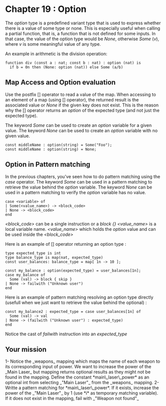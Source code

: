 # Chapter 19 : Option

<dialog character="mechanics">Captain, we should warm up the weapons while we are still in FTL, we don't know what awaits us on the other side.</dialog>

The _option_ type is a predefined variant type that is used to express whether there is a value of some type or none. This is especially useful when calling a partial function, that is, a function that is not defined for some inputs. In that case, the value of the option type would be _None_, otherwise _Some_ (_v_), where _v_ is some meaningful value of any type.

An example in arithmetic is the division operation:

```
function div (const a : nat; const b : nat) : option (nat) is
  if b = 0n then (None: option (nat)) else Some (a/b)
```

## Map Access and Option evaluation

Use the postfix [] operator to read a value of the map. When accessing to an element of a map (using [] operator), the returned result is the associated value or _None_ if the given key does not exist. This is the reason why the [] operator returns an _option_ of the expected type (and not just the expected type).

The keyword _Some_ can be used to create an _option_ variable for a given value.
The keyword _None_ can be used to create an _option_ variable with no given value.

```
const middleName : option(string) = Some("Foo");
const middleName : option(string) = None;
```

## Option in Pattern matching

In the previous chapters, you've seen how to do pattern matching using the _case_ operator.
The keyword _Some_ can be used in a pattern matching to retrieve the value behind the _option_ variable.
The keyword _None_ can be used in a pattern matching to verify the _option_ variable has no value.

```
case <variable> of
| Some(<value_name>) -> <block_code>
| None -> <block_code>
end
```

_<block_code>_ can be a single instruction or a _block {}_
_<value_name>_ is a local variable name. _<value_name>_ which holds the _option_ value and can be used inside the _<block_code>_

Here is an example of [] operator returning an option type :

```
type expected_type is int
type balance_type is map(nat, expected_type)
const user_balances: balance_type = map[ 1n -> 10 ];

const my_balance : option(expected_type) = user_balances[1n];
case my_balance of
  Some (val) -> block { skip }
| None -> failwith ("Unknown user")
end
```

Here is an example of pattern matching resolving an option type directly (usefull when we just want to retrieve the value behind the optional) :

```
const my_balance2 : expected_type = case user_balances[1n] of
  Some (val) -> val
| None -> (failwith ("Unknown user") : expected_type)
end
```

Notice the cast of _failwith_ instruction into an _expected_type_

## Your mission

<!-- prettier-ignore --> 1- Notice the _weapons_ mapping which maps the name of each weapon to its corresponding input of power. We want to increase the power of the _Main Laser_ but mapping returns optional results as they might not be found in the mapping. Define the constant *main\_laser\_power* as an optional int from selecting _"Main Laser"_ from the _weapons_ mapping.

<!-- prettier-ignore --> 2- Writte a pattern matching for *main\_laser\_power*. If it exists, increase the power of the _"Main Laser"_ by 1 (use *i* as temporary matching variable). If it does not exist in the mapping, fail with _"Weapon not found"_
